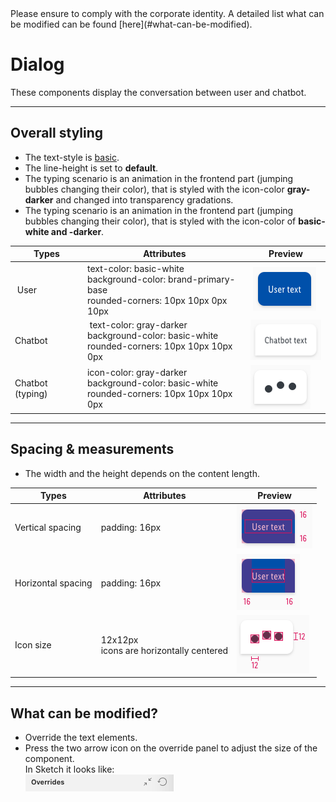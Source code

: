 <AlertInfo alertHeadline="Modifiable">
Please ensure to comply with the corporate identity. A detailed list what can be modified can be found [here](#what-can-be-modified).
</AlertInfo>

# Dialog

These components display the conversation between user and chatbot.

---

## Overall styling

- The text-style is [basic](../../../../Web/Design/General/Typography/Typography.md#basic).
- The line-height is set to **default**.
- The typing scenario is an animation in the frontend part (jumping bubbles changing their color), that is styled with the icon-color **gray-darker** and changed into transparency gradations.
- The typing scenario is an animation in the frontend part (jumping bubbles changing their color), that is styled with the icon-color of **basic-white and -darker**.

| Types | Attributes | Preview |
|---|---|---|
| User | text-color: basic-white<br>background-color: brand-primary-base<br>rounded-corners: 10px 10px 0px 10px | ![dialog: user](assets/user@1x.png)|
| Chatbot | text-color: gray-darker<br>background-color: basic-white<br>rounded-corners: 10px 10px 10px 0px | ![dialog: chatbot](assets/chatbot@1x.png) |
| Chatbot (typing)| icon-color: gray-darker<br>background-color: basic-white<br>rounded-corners: 10px 10px 10px 0px | ![dialog: chatbot](assets/typing@1x.png) |

---

## Spacing & measurements

- The width and the height depends on the content length.

| Types | Attributes | Preview |
|---|---|---|
| Vertical spacing | padding: 16px | ![vertical-spacing](assets/spacing/vertical@1x.png) |
| Horizontal spacing | padding: 16px | ![horizontal-spacing](assets/spacing/horizontal@1x.png) |
| Icon size | 12x12px<br>icons are horizontally centered | ![horizontal-spacing](assets/measurements/icon-size@1x.png) |

---

## What can be modified?

- Override the text elements.
- Press the two arrow icon on the override panel to adjust the size of the component.<br> In Sketch it looks like:<br>
![override adjust size symbol](assets/override-size.png)

